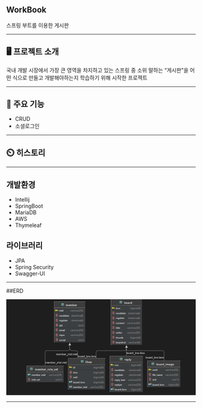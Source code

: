 ## WorkBook

스프링 부트를 이용한 게시판 

---

## 🖥️ 프로젝트 소개

국내 개발 시장에서 가장 큰 영역을 차지하고 있는 스프링 중 소위 말하는 “게시판”을 어떤 식으로 만들고 개발해야하는지 학습하기 위해 시작한 프로젝트

---

## 📌 주요 기능

- CRUD
- 소셜로그인

---

## ⏲️ 히스토리

---

## 개발환경

- Intellij
- SpringBoot
- MariaDB
- AWS
- Thymeleaf

## 라이브러리

- JPA
- Spring Security
- Swagger-UI

---


##ERD

![img_1.png](img_1.png)

---
